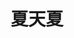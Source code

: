 ---
home: true
title: 夏天夏
description: Hello World
component: home
bgimg: ./mt-blog/docs/bg.jpeg
nav:
  - text: 博客
    link: /blog/
  - text: 掘金
    link: https://juejin.cn/user/3825956194361406/posts
  - text: github
    link: https://github.com/qq919006380
  - text: 我的项目
    link: https://pencil-vue.cn/
---